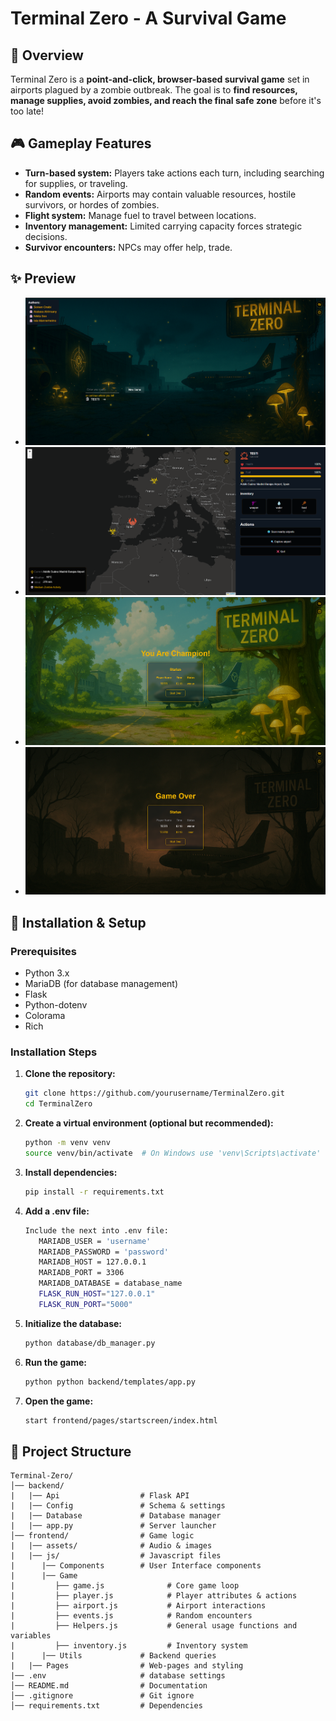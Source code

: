 # Terminal Zero - A Survival Game

## 📌 Overview
Terminal Zero is a **point-and-click, browser-based survival game** set in airports plagued by a zombie outbreak. The goal is to **find resources, manage supplies, avoid zombies, and reach the final safe zone** before it's too late!

## 🎮 Gameplay Features
- **Turn-based system:** Players take actions each turn, including searching for supplies, or traveling.
- **Random events:** Airports may contain valuable resources, hostile survivors, or hordes of zombies.
- **Flight system:** Manage fuel to travel between locations.
- **Inventory management:** Limited carrying capacity forces strategic decisions.
- **Survivor encounters:** NPCs may offer help, trade.

## ✨ Preview
- ![start.png](readme_img/start.png)
- ![game.png](readme_img/game.png)
- ![win.png](readme_img/win.png)
- ![lose.png](readme_img/lose.png)

## 🔧 Installation & Setup
### Prerequisites
- Python 3.x
- MariaDB (for database management)
- Flask
- Python-dotenv
- Colorama
- Rich

### Installation Steps
1. **Clone the repository:**
   ```bash
   git clone https://github.com/yourusername/TerminalZero.git
   cd TerminalZero
   ```
2. **Create a virtual environment (optional but recommended):**
   ```bash
   python -m venv venv
   source venv/bin/activate  # On Windows use 'venv\Scripts\activate'
   ```
3. **Install dependencies:**
   ```bash
   pip install -r requirements.txt
   ```
4. **Add a .env file:**
   ```bash
   Include the next into .env file:
      MARIADB_USER = 'username'
      MARIADB_PASSWORD = 'password'
      MARIADB_HOST = 127.0.0.1
      MARIADB_PORT = 3306
      MARIADB_DATABASE = database_name
      FLASK_RUN_HOST="127.0.0.1"
      FLASK_RUN_PORT="5000"
   ```
5. **Initialize the database:**
   ```bash
   python database/db_manager.py
   ```
6. **Run the game:**
   ```bash
   python python backend/templates/app.py
   ```
7. **Open the game:**
   ```bash
   start frontend/pages/startscreen/index.html
   ```

## 📂 Project Structure
```
Terminal-Zero/
│── backend/
|   |── Api                  # Flask API
|   |── Config               # Schema & settings
|   |── Database             # Database manager
|   |── app.py               # Server launcher
│── frontend/                # Game logic
|   |── assets/              # Audio & images
|   |── js/                  # Javascript files
|      |── Components        # User Interface components
|      |── Game
|         ├── game.js              # Core game loop
|         ├── player.js            # Player attributes & actions
|         ├── airport.js           # Airport interactions
|         ├── events.js            # Random encounters
|         ├── Helpers.js           # General usage functions and variables 
|         ├── inventory.js         # Inventory system
|      |── Utils             # Backend queries
|   |── Pages                # Web-pages and styling
|── .env                     # database settings
│── README.md                # Documentation
│── .gitignore               # Git ignore 
│── requirements.txt         # Dependencies
```